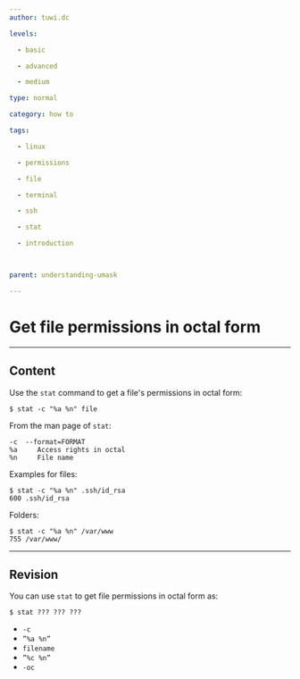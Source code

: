 ```yaml
---
author: tuwi.dc

levels:

  - basic

  - advanced

  - medium

type: normal

category: how to

tags:

  - linux

  - permissions

  - file

  - terminal

  - ssh

  - stat

  - introduction



parent: understanding-umask

---
```


# Get file permissions in octal form

---
## Content

Use the `stat` command to get a file's permissions in octal form:
```
$ stat -c "%a %n" file
```

From the man page of `stat`:
```
-c  --format=FORMAT
%a     Access rights in octal
%n     File name
```
Examples for files:
```
$ stat -c "%a %n" .ssh/id_rsa 
600 .ssh/id_rsa
```
Folders:
```
$ stat -c "%a %n" /var/www
755 /var/www/
```

---
## Revision

You can use `stat` to get file permissions in octal form as:
```
$ stat ??? ??? ???
```

* `-c`
* `”%a %n”`
* `filename`
* `”%c %n”`
* `-oc`

 
